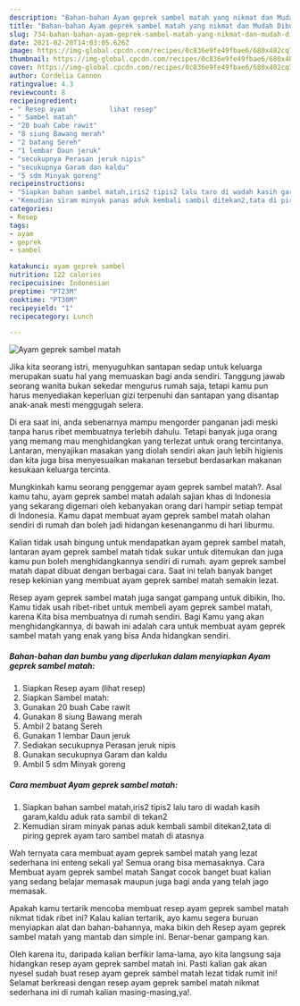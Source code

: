 ```yaml
---
description: "Bahan-bahan Ayam geprek sambel matah yang nikmat dan Mudah Dibuat"
title: "Bahan-bahan Ayam geprek sambel matah yang nikmat dan Mudah Dibuat"
slug: 734-bahan-bahan-ayam-geprek-sambel-matah-yang-nikmat-dan-mudah-dibuat
date: 2021-02-20T14:03:05.626Z
image: https://img-global.cpcdn.com/recipes/0c836e9fe49fbae6/680x482cq70/ayam-geprek-sambel-matah-foto-resep-utama.jpg
thumbnail: https://img-global.cpcdn.com/recipes/0c836e9fe49fbae6/680x482cq70/ayam-geprek-sambel-matah-foto-resep-utama.jpg
cover: https://img-global.cpcdn.com/recipes/0c836e9fe49fbae6/680x482cq70/ayam-geprek-sambel-matah-foto-resep-utama.jpg
author: Cordelia Cannon
ratingvalue: 4.3
reviewcount: 8
recipeingredient:
- " Resep ayam           lihat resep"
- " Sambel matah"
- "20 buah Cabe rawit"
- "8 siung Bawang merah"
- "2 batang Sereh"
- "1 lembar Daun jeruk"
- "secukupnya Perasan jeruk nipis"
- "secukupnya Garam dan kaldu"
- "5 sdm Minyak goreng"
recipeinstructions:
- "Siapkan bahan sambel matah,iris2 tipis2 lalu taro di wadah kasih garam,kaldu aduk rata sambil di tekan2"
- "Kemudian siram minyak panas aduk kembali sambil ditekan2,tata di piring geprek ayam taro sambel matah di atasnya"
categories:
- Resep
tags:
- ayam
- geprek
- sambel

katakunci: ayam geprek sambel 
nutrition: 122 calories
recipecuisine: Indonesian
preptime: "PT23M"
cooktime: "PT30M"
recipeyield: "1"
recipecategory: Lunch

---
```



![Ayam geprek sambel matah](https://img-global.cpcdn.com/recipes/0c836e9fe49fbae6/680x482cq70/ayam-geprek-sambel-matah-foto-resep-utama.jpg)

Jika kita seorang istri, menyuguhkan santapan sedap untuk keluarga merupakan suatu hal yang memuaskan bagi anda sendiri. Tanggung jawab seorang  wanita bukan sekedar mengurus rumah saja, tetapi kamu pun harus menyediakan keperluan gizi terpenuhi dan santapan yang disantap anak-anak mesti menggugah selera.

Di era  saat ini, anda sebenarnya mampu mengorder panganan jadi meski tanpa harus ribet membuatnya terlebih dahulu. Tetapi banyak juga orang yang memang mau menghidangkan yang terlezat untuk orang tercintanya. Lantaran, menyajikan masakan yang diolah sendiri akan jauh lebih higienis dan kita juga bisa menyesuaikan makanan tersebut berdasarkan makanan kesukaan keluarga tercinta. 



Mungkinkah kamu seorang penggemar ayam geprek sambel matah?. Asal kamu tahu, ayam geprek sambel matah adalah sajian khas di Indonesia yang sekarang digemari oleh kebanyakan orang dari hampir setiap tempat di Indonesia. Kamu dapat membuat ayam geprek sambel matah olahan sendiri di rumah dan boleh jadi hidangan kesenanganmu di hari liburmu.

Kalian tidak usah bingung untuk mendapatkan ayam geprek sambel matah, lantaran ayam geprek sambel matah tidak sukar untuk ditemukan dan juga kamu pun boleh menghidangkannya sendiri di rumah. ayam geprek sambel matah dapat dibuat dengan berbagai cara. Saat ini telah banyak banget resep kekinian yang membuat ayam geprek sambel matah semakin lezat.

Resep ayam geprek sambel matah juga sangat gampang untuk dibikin, lho. Kamu tidak usah ribet-ribet untuk membeli ayam geprek sambel matah, karena Kita bisa membuatnya di rumah sendiri. Bagi Kamu yang akan menghidangkannya, di bawah ini adalah cara untuk membuat ayam geprek sambel matah yang enak yang bisa Anda hidangkan sendiri.

<!--inarticleads1-->

##### Bahan-bahan dan bumbu yang diperlukan dalam menyiapkan Ayam geprek sambel matah:

1. Siapkan  Resep ayam           (lihat resep)
1. Siapkan  Sambel matah:
1. Gunakan 20 buah Cabe rawit
1. Gunakan 8 siung Bawang merah
1. Ambil 2 batang Sereh
1. Gunakan 1 lembar Daun jeruk
1. Sediakan secukupnya Perasan jeruk nipis
1. Gunakan secukupnya Garam dan kaldu
1. Ambil 5 sdm Minyak goreng




<!--inarticleads2-->

##### Cara membuat Ayam geprek sambel matah:

1. Siapkan bahan sambel matah,iris2 tipis2 lalu taro di wadah kasih garam,kaldu aduk rata sambil di tekan2
1. Kemudian siram minyak panas aduk kembali sambil ditekan2,tata di piring geprek ayam taro sambel matah di atasnya




Wah ternyata cara membuat ayam geprek sambel matah yang lezat sederhana ini enteng sekali ya! Semua orang bisa memasaknya. Cara Membuat ayam geprek sambel matah Sangat cocok banget buat kalian yang sedang belajar memasak maupun juga bagi anda yang telah jago memasak.

Apakah kamu tertarik mencoba membuat resep ayam geprek sambel matah nikmat tidak ribet ini? Kalau kalian tertarik, ayo kamu segera buruan menyiapkan alat dan bahan-bahannya, maka bikin deh Resep ayam geprek sambel matah yang mantab dan simple ini. Benar-benar gampang kan. 

Oleh karena itu, daripada kalian berfikir lama-lama, ayo kita langsung saja hidangkan resep ayam geprek sambel matah ini. Pasti kalian gak akan nyesel sudah buat resep ayam geprek sambel matah lezat tidak rumit ini! Selamat berkreasi dengan resep ayam geprek sambel matah nikmat sederhana ini di rumah kalian masing-masing,ya!.

